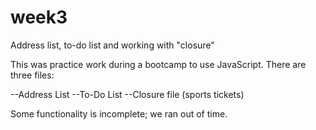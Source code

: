 # week3
Address list, to-do list and working with "closure"

This was practice work during a bootcamp to use JavaScript.  There are three files:

--Address List
--To-Do List
--Closure file (sports tickets)

Some functionality is incomplete; we ran out of time.


